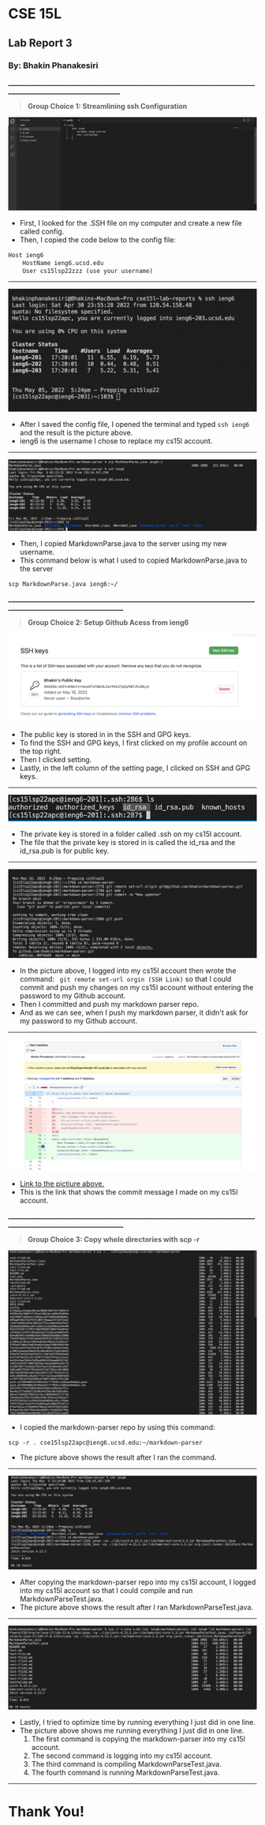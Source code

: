 # CSE 15L
## Lab Report 3
### By: Bhakin Phanakesiri 

**_____________________________________________________________________________________________________________**
> **Group Choice 1: Streamlining ssh Configuration**

![pic1](Configuration.png)
- First, I looked for the .SSH file on my computer and create a new file called config.
- Then, I copied the code below to the config file:
```
Host ieng6
    HostName ieng6.ucsd.edu
    User cs15lsp22zzz (use your username)
```
---
![pic2](LoggingInWithieng6.png)
- After I saved the config file, I opened the terminal and typed ```ssh ieng6``` and the result is the picture above.
- ieng6 is the username I chose to replace my cs15l account.

---
![pic3](SCPusingieng6.png)
- Then, I copied MarkdownParse.java to the server using my new username. 
- This command below is what I used to copied MarkdownParse.java to the server
```
scp MarkdownParse.java ieng6:~/
```


**______________________________________________________________________________________________________________**
> **Group Choice 2: Setup Github Acess from ieng6**

![pic4](PublicKey2.png)
- The public key is stored in in the SSH and GPG keys. 
- To find the SSH and GPG keys, I first clicked on my profile account on the top right.
- Then I clicked setting. 
- Lastly, in the left column of the setting page, I clicked on SSH and GPG keys. 


---
![pic5](PrivateKey2.png)
- The private key is stored in a folder called .ssh on my cs15l account. 
- The file that the private key is stored in is called the id_rsa and the id_rsa.pub is for public key. 

---
![pic6](PushOnieng6.png)
- In the picture above, I logged into my cs15l account then wrote the command: ``` git remote set-url orgin (SSH Link)``` so that I could commit and push my changes on my cs15l account without entering the password to my Github account. 
-  Then I committed and push my markdown parser repo. 
-  And as we can see, when I push my markdown parser, it didn't ask for my password to my Github account. 

---
![pic7](LinkToNewUpdates.png)
- [Link to the pictiure above. ](https://github.com/bhakin/markdown-parser/commit/0979dd96f1fda804faa3d426d0bee8df52d9ff37) 
- This is the link that shows the commit message I made on my cs15l account. 

**______________________________________________________________________________________________________________**
> **Group Choice 3: Copy whole directories with scp -r**

![pic8](CopyingWholeDirectory.png)
- I copied the markdown-parser repo by using this command: 
```
scp -r . cse15lsp22apc@ieng6.ucsd.edu:~/markdown-parser
```
- The picture above shows the result after I ran the command.

---
![pic9](RunningMarkdownOnieng6.png)
- After copying the markdown-parser repo into my cs15l account, I logged into my cs15l account so that I could compile and run MarkdownParseTest.java. 
- The picture above shows the result after I ran MarkdownParseTest.java.

---
![pic10](RunningInOneLine.png)
- Lastly, I tried to optimize time by running everything I just did in one line. 
- The picture above shows me running everything I just did in one line. 
    1. The first command is copying the markdown-parser into my cs15l account. 
    2. The second command is logging into my cs15l account. 
    3. The third command is compiling MarkdownParseTest.java.
    4. The fourth command is running MarkdownParseTest.java.

---
# Thank You!
